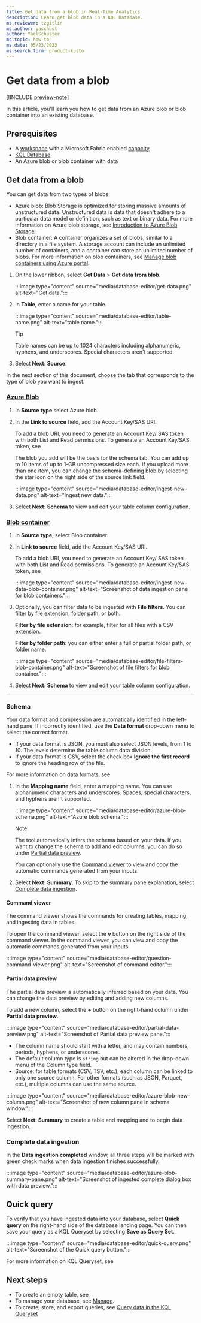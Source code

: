 ```yaml
---
title: Get data from a blob in Real-Time Analytics
description: Learn get blob data in a KQL Database.
ms.reviewer: tzgitlin
ms.author: yaschust
author: YaelSchuster
ms.topic: how-to
ms.date: 05/23/2023
ms.search.form: product-kusto
---
```


# Get data from a blob

[!INCLUDE [preview-note](../includes/preview-note.md)]

In this article, you'll learn you how to get data from an Azure blob or blob container into an existing database. 

## Prerequisites

* A [workspace](../get-started/create-workspaces.md) with a Microsoft Fabric enabled [capacity](../enterprise/licenses.md#capacity)
* [KQL Database](create-database.md)
* An Azure blob or blob container with data

## Get data from a blob

You can get data from two types of blobs:

* Azure blob: Blob Storage is optimized for storing massive amounts of unstructured data. Unstructured data is data that doesn't adhere to a particular data model or definition, such as text or binary data. For more information on Azure blob storage, see [Introduction to Azure Blob Storage](/azure/storage/blobs/storage-blobs-introduction).
* Blob container: A container organizes a set of blobs, similar to a directory in a file system. A storage account can include an unlimited number of containers, and a container can store an unlimited number of blobs. For more information on blob containers, see [Manage blob containers using Azure portal](/azure/storage/blobs/blob-containers-portal).

1. On the lower ribbon, select **Get Data** > **Get data from blob**.

    :::image type="content" source="media/database-editor/get-data.png" alt-text="Get data.":::

1. In **Table**, enter a name for your table.

    :::image type="content" source="media/database-editor/table-name.png" alt-text="table name.":::

    > [!TIP]
    >  Table names can be up to 1024 characters including alphanumeric, hyphens, and underscores. Special characters aren't supported.

1. Select **Next: Source**.

In the next section of this document, choose the tab that corresponds to the type of blob you want to ingest.

### [Azure Blob](#tab/azure-blob/)

1. In **Source type** select Azure blob.
1. In the **Link to source** field, add the Account Key/SAS URI.

    To add a blob URI, you need to generate an Account Key/ SAS token with both List and Read permissions. To generate an Account Key/SAS token, see <!-- [TODO- Generate a SAS token](generate-sas-token.md). -->

    The blob you add will be the basis for the schema tab. You can add up to 10 items of up to 1-GB uncompressed size each. If you upload more than one item, you can change the schema-defining blob by selecting the star icon on the right side of the source link field.

    :::image type="content" source="media/database-editor/ingest-new-data.png" alt-text="Ingest new data.":::

1. Select **Next: Schema** to view and edit your table column configuration.

### [Blob container](#tab/blob-container/)

1. In **Source type**, select Blob container.
1. In **Link to source** field, add the Account Key/SAS URI.

    To add a blob URI, you need to generate an Account Key/ SAS token with both List and Read permissions. To generate an Account Key/SAS token, see <!-- [TODO- Generate a SAS token](generate-sas-token.md). -->

    :::image type="content" source="media/database-editor/ingest-new-data-blob-container.png" alt-text="Screenshot of data ingestion pane for blob containers.":::

1. Optionally, you can filter data to be ingested with **File filters**. You can filter by file extension, folder path, or both.

    **Filter by file extension**: for example, filter for all files with a CSV extension.

    **Filter by folder path**: you can either enter a full or partial folder path, or folder name.

    :::image type="content" source="media/database-editor/file-filters-blob-container.png" alt-text="Screenshot of file filters for blob container.":::

1. Select **Next: Schema** to view and edit your table column configuration.

---

### Schema

Your data format and compression are automatically identified in the left-hand pane. If incorrectly identified, use the **Data format** drop-down menu to select the correct format.

* If your data format is JSON, you must also select JSON levels, from 1 to 10. The levels determine the table column data division.
* If your data format is CSV, select the check box **Ignore the first record** to ignore the heading row of the file.

For more information on data formats, see <!-- [TODO- Data formats supported by Azure Data Explorer for ingestion](ingestion-supported-formats.md).-->

1. In the **Mapping name** field, enter a mapping name. You can use alphanumeric characters and underscores. Spaces, special characters, and hyphens aren't supported.

    :::image type="content" source="media/database-editor/azure-blob-schema.png" alt-text="Azure blob schema.":::

    >[!NOTE]
    >
    > The tool automatically infers the schema based on your data. If you want to change the schema to add and edit columns, you can do so under [Partial data preview](#partial-data-preview).
    >
    >You can optionally use the [Command viewer](#command-viewer) to view and copy the automatic commands generated from your inputs.

1. Select **Next: Summary**. To skip to the summary pane explanation, select [Complete data ingestion](#complete-data-ingestion).

#### Command viewer

The command viewer shows the commands for creating tables, mapping, and ingesting data in tables.

To open the command viewer, select the **v** button on the right side of the command viewer. In the command viewer, you can view and copy the automatic commands generated from your inputs.

:::image type="content" source="media/database-editor/question-command-viewer.png" alt-text="Screenshot of command editor.":::

#### Partial data preview

The partial data preview is automatically inferred based on your data. You can change the data preview by editing and adding new columns.

To add a new column, select the **+** button on the right-hand column under **Partial data preview**.

:::image type="content" source="media/database-editor/partial-data-preview.png" alt-text="Screenshot of Partial data preview pane.":::

* The column name should start with a letter, and may contain numbers, periods, hyphens, or underscores.
* The default column type is `string` but can be altered in the drop-down menu of the Column type field.
* Source: for table formats (CSV, TSV, etc.), each column can be linked to only one source column. For other formats (such as JSON, Parquet, etc.), multiple columns can use the same source.

:::image type="content" source="media/database-editor/azure-blob-new-column.png" alt-text="Screenshot of new column pane in schema window.":::

Select **Next: Summary** to create a table and mapping and to begin data ingestion.

### Complete data ingestion

In the **Data ingestion completed** window, all three steps will be marked with green check marks when data ingestion finishes successfully.

:::image type="content" source="media/database-editor/azure-blob-summary-pane.png" alt-text="Screenshot of ingested complete dialog box with data preview.":::

## Quick query

To verify that you have ingested data into your database, select **Quick query** on the right-hand side of the database landing page. You can then save your query as a KQL Queryset by selecting **Save as Query Set**.

:::image type="content" source="media/database-editor/quick-query.png" alt-text="Screenshot of the Quick query button.":::

For more information on KQL Queryset, see <!-- [TODO- KQL query set]().-->

## Next steps

* To create an empty table, see <!--[TODO- Create table]().-->
* To manage your database, see [Manage](database-management.md).
* To create, store, and export queries, see [Query data in the KQL Queryset](kusto-query-set.md)
